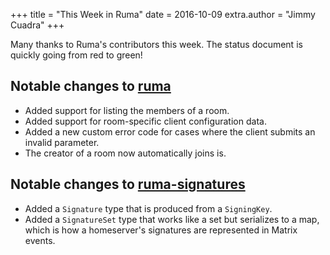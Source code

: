 +++
title = "This Week in Ruma"
date = 2016-10-09
extra.author = "Jimmy Cuadra"
+++

Many thanks to Ruma's contributors this week.
The status document is quickly going from red to green!

## Notable changes to [ruma](https://github.com/ruma/ruma)

* Added support for listing the members of a room.
* Added support for room-specific client configuration data.
* Added a new custom error code for cases where the client submits an invalid parameter.
* The creator of a room now automatically joins is.

## Notable changes to [ruma-signatures](https://github.com/ruma/ruma-signatures)

* Added a `Signature` type that is produced from a `SigningKey`.
* Added a `SignatureSet` type that works like a set but serializes to a map, which is how a homeserver's signatures are represented in Matrix events.
